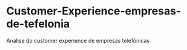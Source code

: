 # Customer-Experience-empresas-de-tefelonia
Análise do customer experience de empresas telefônicas 
